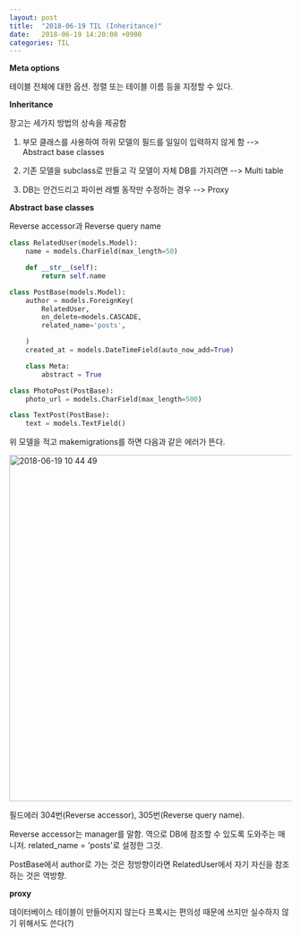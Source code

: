 ```yaml
---
layout: post
title:  "2018-06-19 TIL (Inheritance)"
date:   2018-06-19 14:20:00 +0900
categories: TIL
---
```


**Meta options**

테이블 전체에 대한 옵션. 정렬 또는 테이블 이름 등을 지정할 수 있다.


**Inheritance**

장고는 세가지 방법의 상속을 제공함

1. 부모 클래스를 사용하여 하위 모델의 필드를 일일이 입력하지 않게 함 --> Abstract base classes

2. 기존 모델을 subclass로 만들고 각 모델이 자체 DB를 가지려면 --> Multi table

3. DB는 안건드리고 파이썬 레벨 동작만 수정하는 경우  --> Proxy


**Abstract base classes**

Reverse accessor과 Reverse query name

```python
class RelatedUser(models.Model):
    name = models.CharField(max_length=50)

    def __str__(self):
        return self.name

class PostBase(models.Model):
    author = models.ForeignKey(
        RelatedUser,
        on_delete=models.CASCADE,
        related_name='posts',

    )
    created_at = models.DateTimeField(auto_now_add=True)

    class Meta:
        abstract = True

class PhotoPost(PostBase):
    photo_url = models.CharField(max_length=500)

class TextPost(PostBase):
    text = models.TextField()
```

위 모델을 적고 makemigrations를 하면 다음과 같은 에러가 뜬다.

<img width="618" alt="2018-06-19 10 44 49" src="https://user-images.githubusercontent.com/33015649/41601090-79e807e4-7412-11e8-9145-20c4f5a70ed7.png">

필드에러 304번(Reverse accessor), 305번(Reverse query name).

Reverse accessor는 manager를 말함. 역으로 DB에 참조할 수 있도록 도와주는 매니저. related_name = 'posts'로 설정한 그것.

PostBase에서 author로 가는 것은 정방향이라면 RelatedUser에서 자기 자신을 참조하는 것은 역방향.



**proxy**


데이터베이스 테이블이 만들어지지 않는다
프록시는 편의성 때문에 쓰지만 실수하지 않기 위해서도 쓴다(?)


